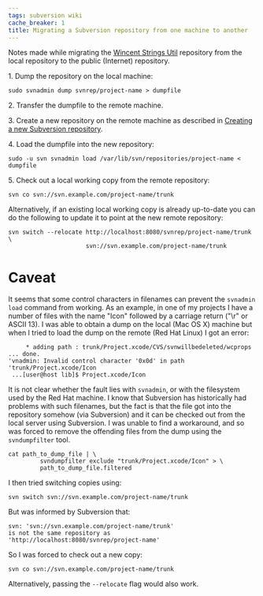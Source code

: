 ```yaml
---
tags: subversion wiki
cache_breaker: 1
title: Migrating a Subversion repository from one machine to another
---
```


Notes made while migrating the [Wincent Strings Util](/wiki/Wincent_Strings_Util) repository from the local repository to the public (Internet) repository.

1\. Dump the repository on the local machine:

    sudo svnadmin dump svnrep/project-name > dumpfile

2\. Transfer the dumpfile to the remote machine.

3\. Create a new repository on the remote machine as described in [Creating a new Subversion repository](/wiki/Creating_a_new_Subversion_repository).

4\. Load the dumpfile into the new repository:

    sudo -u svn svnadmin load /var/lib/svn/repositories/project-name < dumpfile

5\. Check out a local working copy from the remote repository:

    svn co svn://svn.example.com/project-name/trunk

Alternatively, if an existing local working copy is already up-to-date you can do the following to update it to point at the new remote repository:

    svn switch --relocate http://localhost:8080/svnrep/project-name/trunk \
                          svn://svn.example.com/project-name/trunk

# Caveat

It seems that some control characters in filenames can prevent the `svnadmin load` command from working. As an example, in one of my projects I have a number of files with the name "Icon" followed by a carriage return ("\\r" or ASCII 13). I was able to obtain a dump on the local (Mac OS X) machine but when I tried to load the dump on the remote (Red Hat Linux) I got an error:

         * adding path : trunk/Project.xcode/CVS/svnwillbedeleted/wcprops ... done.
    'vnadmin: Invalid control character '0x0d' in path 'trunk/Project.xcode/Icon
     ...[user@host lib]$ Project.xcode/Icon

It is not clear whether the fault lies with `svnadmin`, or with the filesystem used by the Red Hat machine. I know that Subversion has historically had problems with such filenames, but the fact is that the file got into the repository somehow (via Subversion) and it can be checked out from the local server using Subversion. I was unable to find a workaround, and so was forced to remove the offending files from the dump using the `svndumpfilter` tool.

    cat path_to_dump_file | \
             svndumpfilter exclude "trunk/Project.xcode/Icon" > \
             path_to_dump_file.filtered

I then tried switching copies using:

    svn switch svn://svn.example.com/project-name/trunk

But was informed by Subversion that:

    svn: 'svn://svn.example.com/project-name/trunk'
    is not the same repository as
    'http://localhost:8080/svnrep/project-name'

So I was forced to check out a new copy:

    svn co svn://svn.example.com/project-name/trunk

Alternatively, passing the `--relocate` flag would also work.
